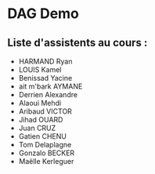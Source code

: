 # DAG Demo

## Liste d'assistents au cours :
- HARMAND Ryan
- LOUIS Kamel
- Benissad Yacine
- ait m'bark AYMANE
- Derrien Alexandre
- Alaoui Mehdi
- Aribaud VICTOR
- Jihad OUARD
- Juan CRUZ
- Gatien CHENU
- Tom Delaplagne
- Gonzalo BECKER
- Maëlle Kerleguer